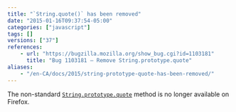 ```yaml
---
title: "`String.quote()` has been removed"
date: "2015-01-16T09:37:54-05:00"
categories: ["javascript"]
tags: []
versions: ["37"]
references:
    - url: "https://bugzilla.mozilla.org/show_bug.cgi?id=1103181"
      title: "Bug 1103181 – Remove String.prototype.quote"
aliases:
    - "/en-CA/docs/2015/string-prototype-quote-has-been-removed/"
---
```

The non-standard [`String.prototype.quote`](https://developer.mozilla.org/docs/Web/JavaScript/Reference/Global_Objects/String/quote) method is no longer available on Firefox.
